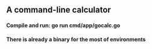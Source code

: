 ## A command-line calculator
#### Compile and run: go run cmd/app/gocalc.go
#### There is already a binary for the most of environments
